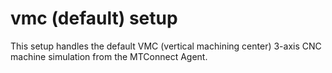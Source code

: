# vmc (default) setup

This setup handles the default VMC (vertical machining center) 3-axis CNC machine simulation from the MTConnect Agent.
